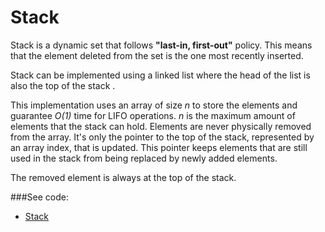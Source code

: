 # Stack

Stack is a dynamic set that follows **"last-in, first-out"** policy. This means that the
 element deleted from the set is the one most recently inserted.

Stack can be implemented using a linked list where the head of the list is also the top of
 the stack .

This implementation uses an array of size *n* to store the elements and guarantee *O(1)*
 time for LIFO operations. *n* is the maximum amount of elements that the stack can hold.
 Elements are never physically removed from the array. It's only the pointer to the top of
 the stack, represented by an array index, that is updated. This pointer keeps elements
 that are still used in the stack from being replaced by newly added elements.

The removed element is always at the top of the stack.

###See code: 
- [Stack](/basic_data_structures/lifo/__init__.py)